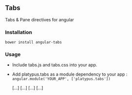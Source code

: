 ## Tabs

Tabs & Pane directives for angular

### Installation

    bower install angular-tabs
    
### Usage

  - Include tabs.js and tabs.css into your app.
  - Add platypus.tabs as a module dependency to your app : `angular.module('YOUR_APP', ['platypus.tabs'])`
  
    <tabs>
        <pane title="Pane title 1" icon="fa-people">
            [...]
        </pane>
        <pane title="Pane title 2" icon="fa-bullhorn">
            [...]
        </pane>
        <pane title="Pane title 3" icon="fa-cogs">
            [...]
        </pane>
        [...]
    </tabs>
    

